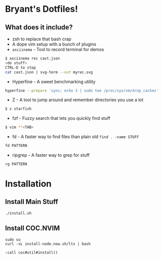 # Bryant's Dotfiles!
## What does it include?
* zsh to replace that bash crap
* A dope vim setup with a bunch of plugins
* `asciinema` - Tool to record terminal for demos
```bash
$ asciinema rec cast.json
<do stuff>
CTRL-D to stop
cat cast.json | svg-term --out myrec.svg
```

* Hyperfine - A sweet benchmarking utility
```bash
hyperfine --prepare 'sync; echo 3 | sudo tee /proc/sys/vm/drop_caches' 'grep -R TODO *'
```

* Z - A tool to jump around and remember directories you use a lot
```bash
$ z starfish
```

* fzf - Fuzzy search that lets you quickly find stuff
```bash
$ vim **<TAB>
```

* fd - A faster way to find files than plain old `find . -name STUFF`
```bash
fd PATTERN
```

* ripgrep - A faster way to grep for stuff
```bash
rg PATTERN
```

# Installation
## Install Main Stuff
```
./install.sh
```

## Install COC.NVIM
```
sudo su
curl -sL install-node.now.sh/lts | bash

:call coc#util#install()
```

